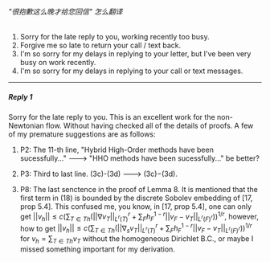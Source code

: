 ###### "很抱歉这么晚才给您回信" 怎么翻译

1. Sorry for the late reply to you, working recently too busy.
2. Forgive me so late to return your call / text back.
3. I'm so sorry for my delays in replying to your letter, but I've been very busy on work recently.
4. I'm so sorry for my delays in replying to your call or text messages.



---

##### Reply 1

Sorry for the late reply to you. This is an excellent work for the non-Newtonian flow. Without having checked all of the details of proofs. A few of my premature suggestions are as follows:

1. P2: The 11-th line, "Hybrid High-Order methods have been sucessfully..." ---> "HHO methods have been sucessfully..." be better?

2. P3: Third to last line. (3c)-(3d) ---> (3c)$-$(3d).

3. P8: The last senctence in the proof of Lemma 8. It is mentioned that the first term in (18) is bounded by the discrete Sobolev embedding of [17, prop 5.4]. This confused me, you know, in [17, prop 5.4], one can only get $||v_h|| \leq c (\sum_{T\in Th} (||\nabla v_T||_{L^r(T)}^r + \sum_{F}h_F^{1-r}||v_F-v_T||_{L^r(F)^r}))^{1/r}$, however, how to get $||v_h|| \leq c (\sum_{T\in Th} (||\nabla_s v_T||_{L^r(T)}^r + \sum_{F}h_F^{1-r}||v_F-v_T||_{L^r(F)^r}))^{1/r}$ for $v_h=\sum_{T\in Th} v_T$ without the homogeneous Dirichlet B.C., or maybe I missed something important for my derivation.

    









